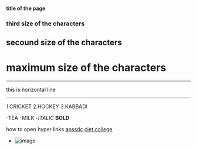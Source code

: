 #### title of the page
### third size of the characters
## secound size of the characters
# maximum size of the characters



***
this is horizontal line
***


1.CRICKET
2.HOCKEY
3.KABBADI


-TEA
-MILK
-*ITALIC*
**BOLD**

how to open hyper links [apssdc](https://www.apssdc.in)
[ciet college](https://www.chalapathiengg.ac.in/)
- ![image](https://www.google.com/imgres?imgurl=https%3A%2F%2Fmc.webpcache.epapr.in%2Fmcms.php%3Fsize%3Dlarge%26in%3Dhttps%3A%2F%2Fmcmscache.epapr.in%2Fpost_images%2Fwebsite_197%2Fpost_12946230%2Fthumb.jpg&imgrefurl=https%3A%2F%2Fwww.tollywood.net%2Flegend-ntr-95th-jayanthi-today%2F&tbnid=8_xmxQu_1_FIdM&vet=12ahUKEwjKg6HDrM3uAhXNnksFHeb0DQ0QMygFegUIARDHAQ..i&docid=WQtPvwurFCYIOM&w=267&h=400&q=senior%20ntr%20photos&ved=2ahUKEwjKg6HDrM3uAhXNnksFHeb0DQ0QMygFegUIARDHAQ)

